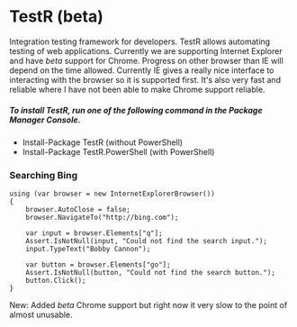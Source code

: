 TestR (beta)
=====

Integration testing framework for developers. TestR allows automating testing of web applications. Currently we are supporting Internet Explorer and have *beta* support for Chrome. Progress on other browser than IE will depend on the time allowed. Currently IE gives a really nice interface to interacting with the browser so it is supported first. It's also very fast and reliable where I have not been able to make Chrome support reliable.

##### To install TestR, run one of the following command in the  Package Manager Console.

+ Install-Package TestR (without PowerShell)
+ Install-Package TestR.PowerShell (with PowerShell)


### Searching Bing

```
using (var browser = new InternetExplorerBrowser())
{
	browser.AutoClose = false;
	browser.NavigateTo("http://bing.com");

	var input = browser.Elements["q"];
	Assert.IsNotNull(input, "Could not find the search input.");
	input.TypeText("Bobby Cannon");

	var button = browser.Elements["go"];
	Assert.IsNotNull(button, "Could not find the search button.");
	button.Click();
}
```

New: Added *beta* Chrome support but right now it very slow to the point of almost unusable.
